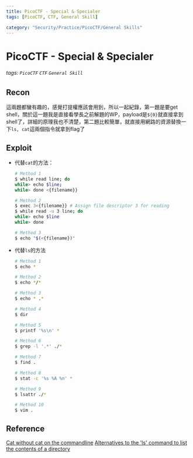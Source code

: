 ```yaml
---
title: PicoCTF - Special & Specialer
tags: [PicoCTF, CTF, General Skill]

category: "Security/Practice/PicoCTF/General Skills"
---
```


# PicoCTF - Special & Specialer
<!-- more -->
###### tags: `PicoCTF` `CTF` `General Skill`

## Recon
這兩題都蠻有趣的，感覺打提權應該會用到，所以一起紀錄，第一題是要get shell，關於這一題我是直接看學長之前解題的WP，payload是`${0}`就直接拿到shell了，詳細的原理我也不清楚，第二題比較簡單，就直接用網路的資源替換一下`ls, cat`這兩個指令就拿到flag了

## Exploit
* 代替`cat`的方法：
    ```bash
    # Method 1
    $ while read line; do
    while> echo $line;
    while> done <{filename}}

    # Method 2
    $ exec 3<{filename}} # Assign file descriptor 3 for reading
    $ while read -u 3 line; do
    while> echo $line
    while> done

    # Method 3
    $ echo "$(<{filename})"
    ```

* 代替`ls`的方法
    ```bash
    # Method 1
    $ echo *

    # Method 2
    $ echo */*

    # Method 3
    $ echo * .*

    # Method 4
    $ dir

    # Method 5
    $ printf '%s\n' *

    # Method 6
    $ grep -l '.*' ./*

    # Method 7
    $ find .

    # Method 8
    $ stat -c '%s %A %n' *

    # Method 9
    $ lsattr ./*

    # Method 10
    $ vim .
    ```

## Reference
[Cat without cat on the commandline](https://jarv.org/posts/cat-without-cat/)
[Alternatives to the 'ls' command to list the contents of a directory](https://ubunlog.com/en/alternativas-al-comando-ls/)